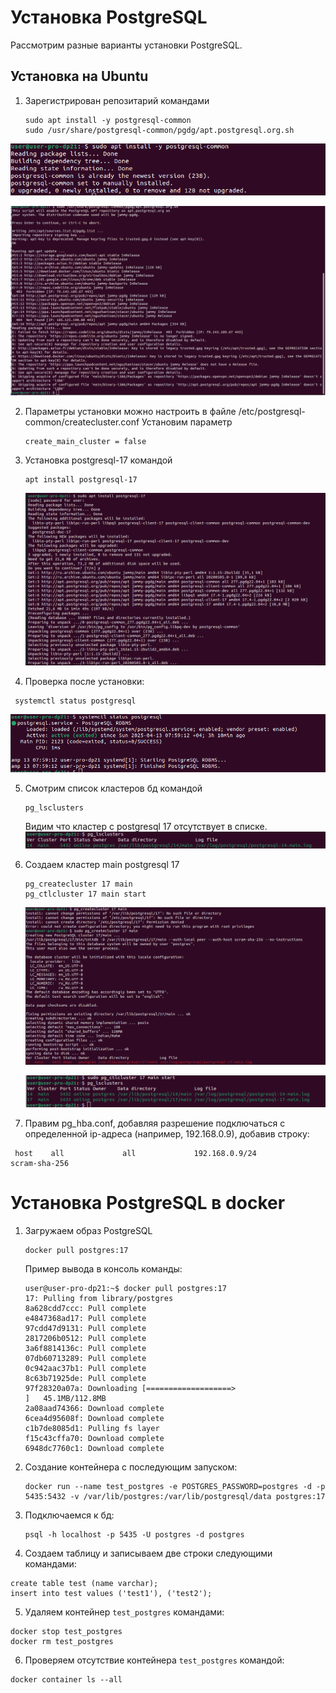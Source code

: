 # Установка PostgreSQL

Рассмотрим разные варианты установки PostgreSQL.

## Установка на Ubuntu

1. Зарегистрирован репозитарий командами

   ```
   sudo apt install -y postgresql-common
   sudo /usr/share/postgresql-common/pgdg/apt.postgresql.org.sh
   ```

![sudo apt install -y postgresql-common](res/install_postgresql_common.png)

![/usr/share/postgresql-common/pgdg/apt.postgresql.org.sh](res/img_postgresql_orgs_sh.png)

2. Параметры установки можно настроить в файле /etc/postgresql-common/createcluster.conf
   Установим параметр
   ```
   create_main_cluster = false
   ```
3. Установка postgresql-17 командой
   ```
   apt install postgresql-17
   ```
   ![apt install postgresql-17](res/img_install_postgresql-17.png)


4. Проверка после установки:
  ```
   systemctl status postgresql
   ```

![systemctl status postgresql](res/img_status_postgresql.png)

5. Смотрим список кластеров бд командой
   ```
   pg_lsclusters
   ```
   Видим что кластер с postgresql 17 отсутствует в списке. 
   ![pg_lsclusters](res/img_cluster_list.png)

6. Создаем кластер main postgresql 17
   ```
   pg_createcluster 17 main
   pg_ctlcluster 17 main start
   ```
   ![pg_createcluster 17 main](res/img_create_cluster.png)

   ![pg_ctlcluster 17 main start](res/img_start_postgresql.png)


7. Правим pg_hba.conf, добавляя разрешение подключаться с определенной ip-адреса (например, 192.168.0.9), добавив строку:
  ```
   host    all             all             192.168.0.9/24          scram-sha-256
   ```
# Установка PostgreSQL в docker

1. Загружаем образ PostgreSQL
   ```
   docker pull postgres:17
   ```
   Пример вывода в консоль команды:

   ```
   user@user-pro-dp21:~$ docker pull postgres:17
   17: Pulling from library/postgres
   8a628cdd7ccc: Pull complete
   e4847368ad17: Pull complete
   97cdd47d9131: Pull complete
   2817206b0512: Pull complete
   3a6f8814136c: Pull complete
   07db60713289: Pull complete
   0c942aac37b1: Pull complete
   8c63b71925de: Pull complete
   97f28320a07a: Downloading [===================>                               ]   45.1MB/112.8MB
   2a08aad74366: Download complete
   6cea4d95608f: Download complete
   c1b7de8085d1: Pulling fs layer
   f15c43cffa70: Download complete
   6948dc7760c1: Download complete 
   ```

2. Создание контейнера с последующим запуском:
   ```
   docker run --name test_postgres -e POSTGRES_PASSWORD=postgres -d -p 5435:5432 -v /var/lib/postgres:/var/lib/postgresql/data postgres:17
   ```

3. Подключаемся к бд:
   ```
   psql -h localhost -p 5435 -U postgres -d postgres
   ```
4. Создаем таблицу и записываем две строки следующими командами:
```
create table test (name varchar);
insert into test values ('test1'), ('test2');
```
5. Удаляем контейнер ```test_postgres``` командами:
```
docker stop test_postgres
docker rm test_postgres
```
6. Проверяем отсутствие контейнера ```test_postgres``` командой:

```
docker container ls --all
```
